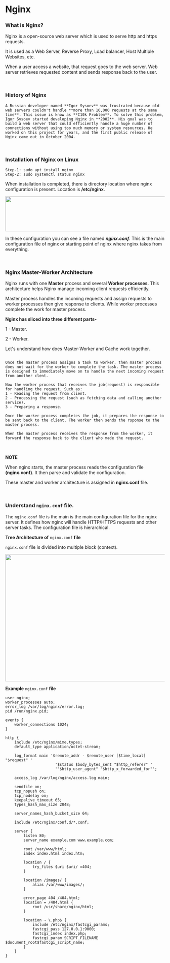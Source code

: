 # Nginx 

### What is Nginx?

Nginx is a open-source web server which is used to serve http and https requests. 

It is used as a Web Server, Reverse Proxy, Load balancer, Host Multiple Websites, etc.

When a user access a website, that request goes to the web server. Web server retrieves requested content and sends response back to the user.

<br>

### History of Nginx

```A Russian developer named **Igor Sysoev** was frustrated because old web servers couldn't handle **more than 10,000 requests at the same time**. This issue is know as **C10k Problem**. To solve this problem, Igor Sysoev started developing Nginx in **2002**. His goal was to build a web server that could efficiently handle a huge number of connections without using too much memory or system resources. He worked on this project for years, and the first public release of Nginx came out in October 2004.```

<br>

### Installation of Nginx on Linux

```
Step-1: sudo apt install nginx
Step-2: sudo systemctl status nginx
```

When installation is completed, there is directory location where nginx configuration is present. Location is **/etc/nginx**.

<img src="https://github.com/user-attachments/assets/56a5abfb-6631-43ba-bc0a-f82ce9c83f5a" width="650" height="110" >

In these configuration you can see a file named _**nginx.conf**_. This is the main configuration file of nginx or starting point of nginx where nginx takes from everything.

<br>

### Nginx Master-Worker Architecture

Nginx runs with one **Master** process and several **Worker processes**. This architecture helps Nginx manage incoming client requests efficiently. 

Master process handles the incoming requests and assign requests to worker processes then give response to clients. While worker processes complete the work for master process.

**Nginx has sliced into three different parts-**

1 - Master.

2 - Worker.

Let's understand how does Master-Worker and Cache work together.

```When a client sends a request or hit the URL (request to view a web page), the master process receives the request and allocates or assign the task to one of the worker process. This means the master process will select one of the worker processes to handle the request.

Once the master process assigns a task to worker, then master process does not wait for the worker to complete the task. The master process is designed to immediately move on to handle the next incoming request from another clent.

Now the worker process that receives the job(request) is responsible for handling the request. Such as:
1 - Reading the request from client.
2 - Processing the request (such as fetching data and calling another service).
3 - Preparing a response.

Once the worker process completes the job, it prepares the response to be sent back to the client. The worker then sends the rsponse to the master process.

When the master process receives the response from the worker, it forward the response back to the client who made the request.
```

<br>

**NOTE**

When nginx starts, the master process reads the configuration file **(nginx.conf)**. It then parse and validate the configuration.

These master and worker architecture is assigned in **nginx.conf** file.

<br>

### Understand ```nginx.conf``` file.

The ```nginx.conf``` file is the main is the main configuration file for the nginx server. It defines how nginx will handle HTTP/HTTPS requests and other server tasks. The configuration file is hierarchical.


**Tree Architecture of** ```nginx.conf``` **file**

```nginx.conf``` file is divided into multiple block (context). 

<img src="https://github.com/user-attachments/assets/baba496e-79e7-475a-b554-3243b5110aba" width="700" height="400">


**Example** ```nginx.conf``` **file**

```
user nginx;
worker_processes auto;
error_log /var/log/nginx/error.log;
pid /run/nginx.pid;

events {
    worker_connections 1024;
}

http {
    include /etc/nginx/mime.types;
    default_type application/octet-stream;
    
    log_format main '$remote_addr - $remote_user [$time_local] "$request" '
                      '$status $body_bytes_sent "$http_referer" '
                      '"$http_user_agent" "$http_x_forwarded_for"';

    access_log /var/log/nginx/access.log main;

    sendfile on;
    tcp_nopush on;
    tcp_nodelay on;
    keepalive_timeout 65;
    types_hash_max_size 2048;

    server_names_hash_bucket_size 64;

    include /etc/nginx/conf.d/*.conf;

    server {
        listen 80;
        server_name example.com www.example.com;

        root /var/www/html;
        index index.html index.htm;

        location / {
            try_files $uri $uri/ =404;
        }

        location /images/ {
            alias /var/www/images/;
        }

        error_page 404 /404.html;
        location = /404.html {
            root /usr/share/nginx/html;
        }

        location ~ \.php$ {
            include /etc/nginx/fastcgi_params;
            fastcgi_pass 127.0.0.1:9000;
            fastcgi_index index.php;
            fastcgi_param SCRIPT_FILENAME $document_root$fastcgi_script_name;
        }
    }
}

```

